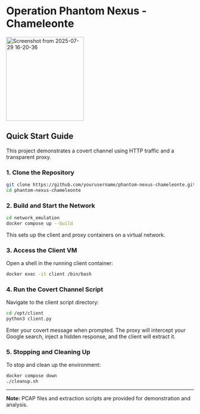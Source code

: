 # Operation Phantom Nexus - Chameleonte


<img width="208" height="225" alt="Screenshot from 2025-07-29 16-20-36" src="https://github.com/user-attachments/assets/dfaf26a3-fc24-4c8f-89ee-b69c42a4b5ba" />



## Quick Start Guide

This project demonstrates a covert channel using HTTP traffic and a transparent proxy.

### 1. Clone the Repository

```bash
git clone https://github.com/yourusername/phantom-nexus-chameleonte.git
cd phantom-nexus-chameleonte
```

### 2. Build and Start the Network

```bash
cd network_emulation
docker compose up --build
```

This sets up the client and proxy containers on a virtual network.

### 3. Access the Client VM

Open a shell in the running client container:

```bash
docker exec -it client /bin/bash
```

### 4. Run the Covert Channel Script

Navigate to the client script directory:

```bash
cd /opt/client
python3 client.py
```

Enter your covert message when prompted. The proxy will intercept your Google search, inject a hidden response, and the client will extract it.

### 5. Stopping and Cleaning Up

To stop and clean up the environment:

```bash
docker compose down
./cleanup.sh
```

---




**Note:** PCAP files and extraction scripts are provided for demonstration and analysis.
